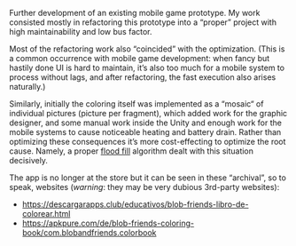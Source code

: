 Further development of an existing mobile game prototype. My work consisted mostly in refactoring this prototype into a “proper” project with high maintainability and low bus factor.

Most of the refactoring work also “coincided” with the optimization. (This is a common occurrence with mobile game development: when fancy but hastily done UI is hard to maintain, it’s also too much for a mobile system to process without lags, and after refactoring, the fast execution also arises naturally.)

Similarly, initially the coloring itself was implemented as a “mosaic“ of individual pictures (picture per fragment), which added work for the graphic designer, and some manual work inside the Unity and enough work for the mobile systems to cause noticeable heating and battery drain. Rather than optimizing these consequences it’s more cost-effecting to optimize the root cause. Namely, a proper [flood fill](https://en.wikipedia.org/wiki/Flood_fill) algorithm dealt with this situation decisively.<!--  (Fill tools like bucket in Paint are implemented in this way typically.) -->

The app is no longer at the store but it can be seen in these “archival”, so to speak, websites (*warning*: they may be very dubious 3rd-party websites):

- <https://descargarapps.club/educativos/blob-friends-libro-de-colorear.html>
- <https://apkpure.com/de/blob-friends-coloring-book/com.blobandfriends.colorbook>
